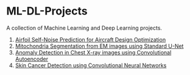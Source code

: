 # ML-DL-Projects
A collection of Machine Learning and Deep Learning projects.


1. [Airfoil Self-Noise Prediction for Aircraft Design Optimization](https://github.com/shayanamir0/NASA-Airfoil-Self-Noise)
2. [Mitochondria Segmentation from EM images using Standard U-Net](https://github.com/shayanamir0/Mitochondria-Segmentation)
3. [Anomaly Detection in Chest X-ray images using Convolutional Autoencoder](https://github.com/shayanamir0/Chest-X-Ray-Anomaly-Detection)
4. [Skin Cancer Detection using Convolutional Neural Networks](https://github.com/shayanamir0/Skin-Cancer-Classification)


